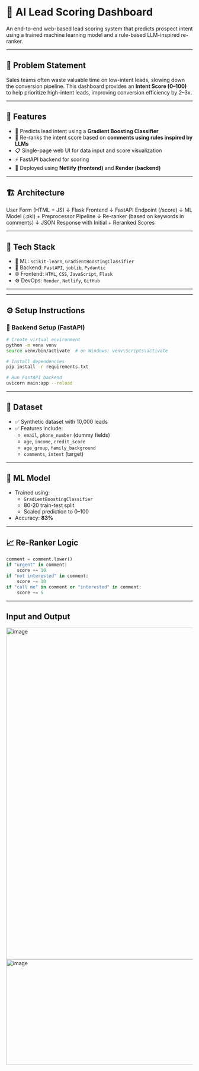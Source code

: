 # 🧠 AI Lead Scoring Dashboard

An end-to-end web-based lead scoring system that predicts prospect intent using a trained machine learning model and a rule-based LLM-inspired re-ranker.

---

## 📌 Problem Statement

Sales teams often waste valuable time on low-intent leads, slowing down the conversion pipeline. This dashboard provides an **Intent Score (0–100)** to help prioritize high-intent leads, improving conversion efficiency by 2–3x.

---

## 🎯 Features

- 🔮 Predicts lead intent using a **Gradient Boosting Classifier**
- 🧾 Re-ranks the intent score based on **comments using rules inspired by LLMs**
- 📋 Single-page web UI for data input and score visualization
- ⚡ FastAPI backend for scoring
- 🚀 Deployed using **Netlify (frontend)** and **Render (backend)**

---

## 🏗️ Architecture

User Form (HTML + JS)
↓
Flask Frontend
↓
FastAPI Endpoint (/score)
↓
ML Model (.pkl) + Preprocessor Pipeline
↓
Re-ranker (based on keywords in comments)
↓
JSON Response with Initial + Reranked Scores


---

## 🧪 Tech Stack

- 🧠 ML: `scikit-learn`, `GradientBoostingClassifier`
- 🧱 Backend: `FastAPI`, `joblib`, `Pydantic`
- 🌐 Frontend: `HTML`, `CSS`, `JavaScript`, `Flask`
- ⚙️ DevOps: `Render`, `Netlify`, `GitHub`

---
---

## ⚙️ Setup Instructions

### 🔧 Backend Setup (FastAPI)

```bash
# Create virtual environment
python -m venv venv
source venv/bin/activate  # on Windows: venv\Scripts\activate

# Install dependencies
pip install -r requirements.txt

# Run FastAPI backend
uvicorn main:app --reload
```
---

## 🧬 Dataset

- ✅ Synthetic dataset with 10,000 leads
- ✅ Features include:
  - `email`, `phone_number` (dummy fields)
  - `age`, `income`, `credit_score`
  - `age_group`, `family_background`
  - `comments`, `intent` (target)

---

## 🤖 ML Model

- Trained using:
  - `GradientBoostingClassifier`
  - 80-20 train-test split
  - Scaled prediction to 0–100
- Accuracy: **83%**

---

## 📈 Re-Ranker Logic

```python
comment = comment.lower()
if "urgent" in comment:
    score += 10
if "not interested" in comment:
    score -= 10
if "call me" in comment or "interested" in comment:
    score += 5
```
---
## Input and Output 

<img width="777" height="893" alt="image" src="https://github.com/user-attachments/assets/b9c2ffd8-4204-4f96-8329-3f4963634ab1" /> 

<img width="742" height="284" alt="image" src="https://github.com/user-attachments/assets/8d05869f-fc2f-47cc-98b2-a1865f6f7e78" />

